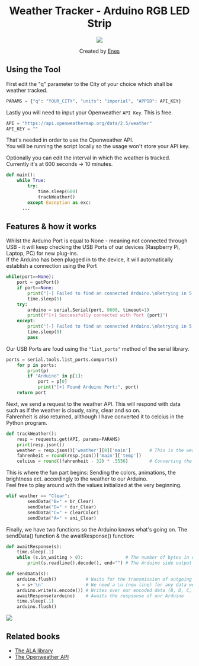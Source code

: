 <h1 align="center">Weather Tracker - Arduino RGB LED Strip</h1>

<div align="center">
  <img src="https://media.discordapp.net/attachments/914194110330576906/995748567090216970/unknown.png?width=500&height=374" id="center">
  <p align="center">
    Created by <a href="https://enes.vip" target="_blank">Enes</a>
  </p>
</div>

## Using the Tool

First edit the "q" parameter to the City of your choice which shall be weather tracked.
```python
PARAMS = {"q": "YOUR_CITY", "units": "imperial", "APPID": API_KEY}
```

Lastly you will need to input your Openweather `API Key`. This is free.
```python
API = "https://api.openweathermap.org/data/2.5/weather"
API_KEY = ""
```

That's needed in order to use the Openweather API.<br/>You will be running the script locally so the usage won't store your API key.

Optionally you can edit the interval in which the weather is tracked. Currently it's at 600 seconds -> 10 minutes.
```python
def main():
	while True:
		try:
			time.sleep(600)
			trackWeather()
		except Exception as exc:
      ...
```

## Features & how it works

Whilst the Arduino Port is equal to None - meaning not connected through USB - it will keep checking the USB Ports of our devices (Raspberry Pi, Laptop, PC) for new plug-ins.<br/> If the Arduino has been plugged in to the device, it will automatically establish a connection using the Port
```python
while(port==None):
	port = getPort()
	if port==None:
		print("[-] Failed to find an connected Arduino.\nRetrying in 5 seconds..")
		time.sleep(5)
	try:
		arduino = serial.Serial(port, 9600, timeout=1)
		print(f"[+] Successfully connected with Port {port}")
	except:
		print("[-] Failed to find an connected Arduino.\nRetrying in 5 seconds..")
		time.sleep(5)
		pass
```

Our USB Ports are foud using the `"list_ports"` method of the serial library.
```python
ports = serial.tools.list_ports.comports()
	for p in ports:
		print(p)
		if "Arduino" in p[1]:
			port = p[0]
			print("[+] Found Arduino Port:", port)
	return port
```

Next, we send a request to the weather API. This will respond with data such as if the weather is cloudy, rainy, clear and so on.<br/> Fahrenheit is also returned, allthough I have converted it to celcius in the Python program.
```python
def trackWeather():
	resp = requests.get(API, params=PARAMS)
	print(resp.json())
	weather = resp.json()['weather'][0]['main']       # This is the weather status
	fahrenheit = round(resp.json()['main']['temp'])
	celcius = round((fahrenheit - 32) * .5556)        # Converting the Fahrenheit to Celcius
```

This is where the fun part begins: Sending the colors, animations, the brightness ect. accordingly to the weather to our Arduino.<br/>Feel free to play around with the values initialized at the very beginning.
```python
elif weather == "Clear":
		sendData("B=" + br_Clear)
		sendData("D=" + dur_Clear)
		sendData("C=" + clearColor)
		sendData("A=" + ani_Clear)
```

Finally, we have two functions so the Arduino knows what's going on. The sendData() function & the awaitResponse() function:
```python
def awaitResponse(s):
    time.sleep(.1)
    while (s.in_waiting > 0):                # The number of bytes in our input buffer
        print(s.readline().decode(), end="") # The Arduino side output

def sendData(s):
    arduino.flush()           # Waits for the transmission of outgoing serial data to complete
    s = s+'\n'                # We need a \n (new line) for any data we send, Arduino logic
    arduino.write(s.encode()) # Writes over our encoded data (B, D, C, A, P) in bytes
    awaitResponse(arduino)    # Awaits the respsonse of our Arduino
    time.sleep(.1)
    arduino.flush()
```

<img src="https://media.discordapp.net/attachments/914194110330576906/995750084157386822/unknown.png" id="center">

## Related books
- [The ALA library](https://github.com/bportaluri/ALA)
- [The Openweather API](https://openweathermap.org/api)
